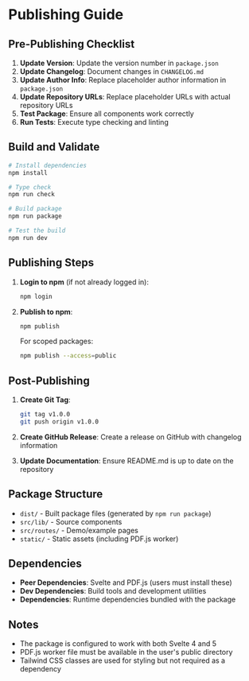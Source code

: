 # Publishing Guide

## Pre-Publishing Checklist

1. **Update Version**: Update the version number in `package.json`
2. **Update Changelog**: Document changes in `CHANGELOG.md`
3. **Update Author Info**: Replace placeholder author information in `package.json`
4. **Update Repository URLs**: Replace placeholder URLs with actual repository URLs
5. **Test Package**: Ensure all components work correctly
6. **Run Tests**: Execute type checking and linting

## Build and Validate

```bash
# Install dependencies
npm install

# Type check
npm run check

# Build package
npm run package

# Test the build
npm run dev
```

## Publishing Steps

1. **Login to npm** (if not already logged in):
   ```bash
   npm login
   ```

2. **Publish to npm**:
   ```bash
   npm publish
   ```

   For scoped packages:
   ```bash
   npm publish --access=public
   ```

## Post-Publishing

1. **Create Git Tag**:
   ```bash
   git tag v1.0.0
   git push origin v1.0.0
   ```

2. **Create GitHub Release**: Create a release on GitHub with changelog information

3. **Update Documentation**: Ensure README.md is up to date on the repository

## Package Structure

- `dist/` - Built package files (generated by `npm run package`)
- `src/lib/` - Source components
- `src/routes/` - Demo/example pages
- `static/` - Static assets (including PDF.js worker)

## Dependencies

- **Peer Dependencies**: Svelte and PDF.js (users must install these)
- **Dev Dependencies**: Build tools and development utilities
- **Dependencies**: Runtime dependencies bundled with the package

## Notes

- The package is configured to work with both Svelte 4 and 5
- PDF.js worker file must be available in the user's public directory
- Tailwind CSS classes are used for styling but not required as a dependency